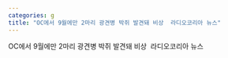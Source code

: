 ```yaml
---
categories: g
title: "OC에서 9월에만 2마리 광견병 박쥐 발견돼 비상  라디오코리아 뉴스"
---
```

OC에서 9월에만 2마리 광견병 박쥐 발견돼 비상&nbsp;&nbsp;라디오코리아 뉴스